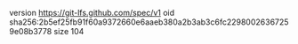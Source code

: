 version https://git-lfs.github.com/spec/v1
oid sha256:2b5ef25fb91f60a9372660e6aaeb380a2b3ab3c6fc22980026367259e08b3778
size 104
